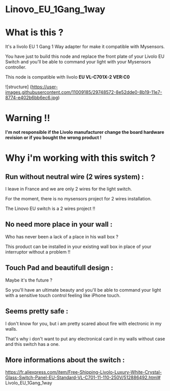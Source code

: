# Linovo_EU_1Gang_1way

# What is this ?

It's a livolo EU 1 Gang 1 Way adapter for make it compatible with Mysensors.

You have just to build this node and replace the front plate of your Livolo EU Switch and you'll be able to command your light with your Mysensors controller.

This node is compatible with livolo **EU VL-C701X-2 VER:C0**

![structure] (https://user-images.githubusercontent.com/11009185/29748572-8e52dde0-8b19-11e7-8774-e402b6bb6ec6.jpg)



# Warning !!

**I'm not responsible if the Livolo manufacturer change the board hardware revision or if you bought the wrong product !**

# Why i'm working with this switch ?

## Run without neutral wire (2 wires system) :

I leave in France and we are only 2 wires for the light switch. 

For the moment, there is no mysensors project for 2 wires installation.

The Linovo EU switch is a 2 wires project !!


## No need more place in your wall :

Who has never been a lack of a place in his wall box ?

This product can be installed in your existing wall box in place of your interruptor without a problem !!

## Touch Pad and beautifull design :

Maybe it's the future ? 

So you'll have an ultimate beauty and you'll be able to command your light with a sensitive touch control feeling like iPhone touch.

## Seems pretty  safe :

I don't know for you, but i am pretty scared about fire with electronic in my walls. 

That's why i don't want to put any electronical card in my walls without case and this switch has a one.

## More informations about the switch :

https://fr.aliexpress.com/item/Free-Shipping-Livolo-Luxury-White-Crystal-Glass-Switch-Panel-EU-Standard-VL-C701-11-110-250V/512886492.html# Livolo_EU_1Gang_1way
